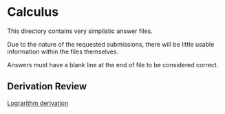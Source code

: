 # Calculus

This directory contains very simplistic answer files.

Due to the nature of the requested submissions, there will be little usable information within the files themselves.

Answers must have a blank line at the end of file to be considered correct.


## Derivation Review

[Lograrithm derivation](https://brilliant.org/wiki/derivative-of-logarithmic-functions/)
